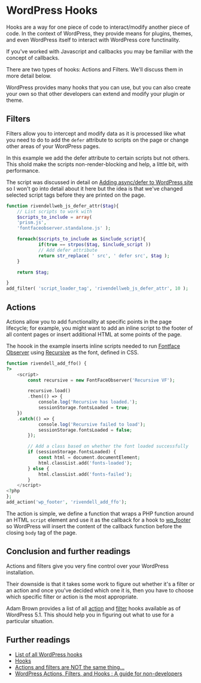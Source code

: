 # WordPress Hooks

Hooks are a way for one piece of code to interact/modify another piece of code. In the context of WordPress, they provide means for plugins, themes, and even WordPress itself to interact with WordPress core functinality.

If you've worked with Javascript and callbacks you may be familiar with the concept of callbacks.

There are two types of hooks: Actions and Filters. We'll discuss them in more detail below.

WordPress provides many hooks that you can use, but you can also create your own so that other developers can extend and modify your plugin or theme.


## Filters

Filters allow you to intercept and modify data as it is processed like what you need to do to add the `defer` attribute to scripts on the page or change other areas of your WordPress pages.

In this example we add the defer attribute to certain scripts but not others. This shold make the scripts non-render-blocking and help, a little bit, with performance.

The script was discussed in detail on [Adding async/defer to WordPress site](https://publishing-project.rivendellweb.net/adding-async-defer-to-wordpress-site) so I won't go into detail about it here but the idea is that we've changed selected script tags before they are printed on the page.

```php
function rivendellweb_js_defer_attr($tag){
	// List scripts to work with
	$scripts_to_include = array(
    'prism.js',
    'fontfaceobserver.standalone.js' );

	foreach($scripts_to_include as $include_script){
			if(true == strpos($tag, $include_script ))
			// Add defer attribute
			return str_replace( ' src', ' defer src', $tag );
	}

	return $tag;

}
add_filter( 'script_loader_tag', 'rivendellweb_js_defer_attr', 10 );
```

## Actions

Actions allow you to add functionality at specific points in the page lifecycle; for example, you might want to add an inline script to the footer of all content pages or insert additional HTML at some points of the page.

The hoook in the example inserts inline scripts needed to run [Fontface Observer](https://fontfaceobserver.com/) using [Recursive](https://www.recursive.design/) as the font, defined in CSS.

```php
function rivendell_add_ffo() {
?>
	<script>
		const recursive = new FontFaceObserver('Recursive VF');

		recursive.load()
		.then(() => {
			console.log('Recursive has loaded.');
			sessionStorage.fontsLoaded = true;
    })
    .catch(() => {
			console.log('Recursive failed to load');
			sessionStorage.fontsLoaded = false;
		});

		// Add a class based on whether the font loaded successfully
		if (sessionStorage.fontsLoaded) {
			const html = document.documentElement;
			html.classList.add('fonts-loaded');
		} else {
			html.classList.add('fonts-failed');
		}
	</script>
<?php
};
add_action('wp_footer', 'rivendell_add_ffo');
```

The action is simple, we define a function that wraps a PHP function around an HTML `script` element and use it as the callback for a hook to [wp_footer](https://developer.wordpress.org/reference/hooks/wp_footer/) so WordPress will insert the content of the callback function before the closing `body` tag of the page.

## Conclusion and further readings

Actions and filters give you very fine control over your WordPress installation.

Their downside is that it takes some work to figure out whether it's a filter or an action and once you've decided which one it is, then you have to choose which specific filter or action is the most appropriate.

Adam Brown provides a list of all [action](https://adambrown.info/p/wp_hooks/hook/actions) and [filter](https://adambrown.info/p/wp_hooks/hook/filters) hooks available as of WordPress 5.1. This should help you in figuring out what to use for a particular situation.

## Further readings

* [List of all WordPress hooks](https://adambrown.info/p/wp_hooks)
* [Hooks](https://developer.wordpress.org/plugins/hooks/)
* [Actions and filters are NOT the same thing…](http://ottopress.com/2011/actions-and-filters-are-not-the-same-thing/)
* [WordPress Actions, Filters, and Hooks : A guide for non-developers](https://docs.presscustomizr.com/article/26-wordpress-actions-filters-and-hooks-a-guide-for-non-developers)
